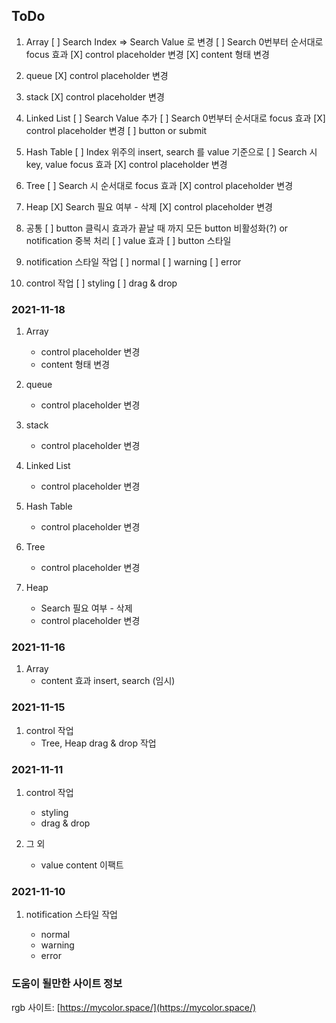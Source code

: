 ## ToDo

1. Array
   [ ] Search Index => Search Value 로 변경
   [ ] Search 0번부터 순서대로 focus 효과
   [X] control placeholder 변경
   [X] content 형태 변경

1. queue
   [X] control placeholder 변경

1. stack
   [X] control placeholder 변경

1. Linked List
   [ ] Search Value 추가
   [ ] Search 0번부터 순서대로 focus 효과
   [X] control placeholder 변경
   [ ] button or submit

1. Hash Table
   [ ] Index 위주의 insert, search 를 value 기준으로
   [ ] Search 시 key, value focus 효과
   [X] control placeholder 변경

1. Tree
   [ ] Search 시 순서대로 focus 효과
   [X] control placeholder 변경

1. Heap
   [X] Search 필요 여부 - 삭제
   [X] control placeholder 변경

1. 공통
   [ ] button 클릭시 효과가 끝날 때 까지 모든 button 비활성화(?) or notification 중복 처리
   [ ] value 효과
   [ ] button 스타일

1. notification 스타일 작업
   [ ] normal
   [ ] warning
   [ ] error

1. control 작업
   [ ] styling
   [ ] drag & drop

### 2021-11-18

1. Array

   - control placeholder 변경
   - content 형태 변경

1. queue

   - control placeholder 변경

1. stack

   - control placeholder 변경

1. Linked List

   - control placeholder 변경

1. Hash Table

   - control placeholder 변경

1. Tree

   - control placeholder 변경

1. Heap
   - Search 필요 여부 - 삭제
   - control placeholder 변경

### 2021-11-16

1. Array
   - content 효과 insert, search (임시)

### 2021-11-15

1. control 작업
   - Tree, Heap drag & drop 작업

### 2021-11-11

1. control 작업

   - styling
   - drag & drop

1. 그 외
   - value content 이팩트

### 2021-11-10

1. notification 스타일 작업

   - normal
   - warning
   - error

### 도움이 될만한 사이트 정보

rgb 사이트: [https://mycolor.space/](https://mycolor.space/)
